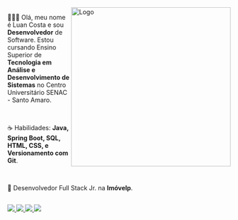   <img src="https://camo.githubusercontent.com/c1dcb74cc1c1835b1d716f5051499a2814c683c806b15f04b0eba492863703e9/68747470733a2f2f63646e2e6472696262626c652e636f6d2f75736572732f3733303730332f73637265656e73686f74732f363538313234332f6176656e746f2e676966" min-width="250px" max-width="350px" width="360px" align="right" alt="Logo">


  <p align="left"> 👨🏻‍💻 Olá, meu nome é Luan Costa e sou <b>Desenvolvedor</b> de Software. Estou cursando 
    Ensino Superior de <b>Tecnologia em Análise e Desenvolvimento de Sistemas</b> 
    no Centro Universitário SENAC - Santo Amaro.</p>
  <br>
  <p align="left"> ☕ Habilidades: <b>Java, Spring Boot, SQL, HTML, CSS, e Versionamento com Git</b>.</p>
  <br>
  <p align="left" > 🧡 Desenvolvedor Full Stack Jr. na <b>Imóvelp</b>.</p>


  ##
 
<p align="left">
  <a href="https://www.youtube.com/channel/UC7qDGDYZ28c8sDYRKjYF9Og" target="_blank">
     <img src="https://img.shields.io/badge/YouTube-8a67f9?style=for-the-badge&logo=youtube&logoColor=white" target="_blank">
  </a>
  <a href="https://www.instagram.com/luan_carstairs" target="_blank">
    <img src="https://img.shields.io/badge/-Instagram-8a67f9?style=for-the-badge&logo=instagram&logoColor=white" target="_blank">
  </a>
  <a href="" target="_blank">
    <img src="https://img.shields.io/badge/Discord-8a67f9?style=for-the-badge&logo=discord&logoColor=white" target="_blank">
  </a> 
  <a href="https://www.linkedin.com/in/luan-costa-de-oliveira-349519200" target="_blank">
    <img src="https://img.shields.io/badge/-LinkedIn-8a67f9?style=for-the-badge&logo=linkedin&logoColor=white" target="_blank">
  </a> 
</p>
